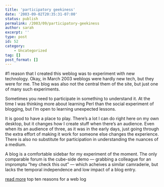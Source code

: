 ```yaml
---
title: 'participatory geekiness'
date: '2003-09-02T20:35:31-07:00'
status: publish
permalink: /2003/09/participatory-geekiness
author: sarah
excerpt: ''
type: post
id: 52
category:
    - Uncategorized
tag: []
post_format: []
---
```

\#1 reason that I created this weblog was to experiment with new technology. Okay, in March 2003 weblogs were hardly new tech, but they were for me. The blog was also not the central them of the site, but just one of many such experiments.

Sometimes you need to participate in something to understand it. At the time I was thinking more about learning Perl than the social experiment of blogging, but I’m open to learning unexpected lessons.

It is good to have a place to play. There’s a lot I can do right here on my own desktop, but it changes how I create stuff when there’s an audience. Even when its an audience of three, as it was in the early days, just going through the extra effort of making it work for someone else changes the experience. There is also no substitute for participation in understanding the nuances of a medium.

A blog is a comfortable sidebar for my experiment of the moment. The only comparable forum is the cube-side demo — grabbing a colleague for an impromptu “hey check this out” — which acheives a similar camraderie, but lacks the temporal independence and low impact of a blog entry.

[read more](https://www.ultrasaurus.com/sarahblog/archives/000063.html) top ten reasons for a web log